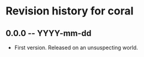 # Revision history for coral

## 0.0.0  -- YYYY-mm-dd

* First version. Released on an unsuspecting world.
